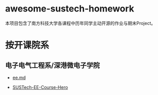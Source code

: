 # awesome-sustech-homework

本项目包含了南方科技大学各课程中历年同学主动开源的作业与期末Project。

# 按开课院系

## 电子电气工程系/深港微电子学院

- [ee.md](./ee.md)

- [SUSTech-EE-Course-Hero](https://github.com/SUSTech-EE-Course-Hero/SUSTech-EE-Course-Hero)
